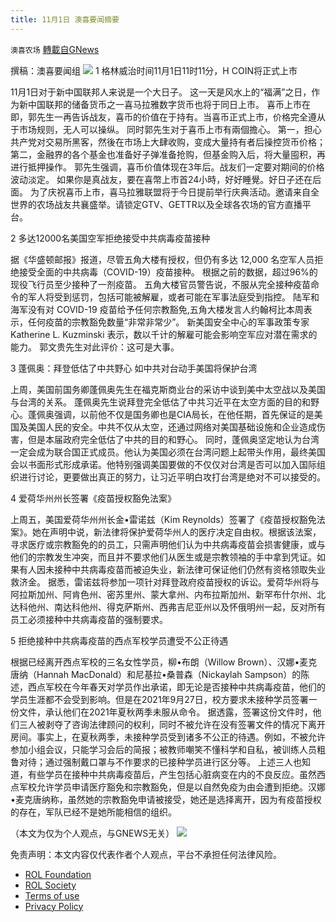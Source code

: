 ```yaml
---
title: 11月1日 澳喜要闻摘要
---
```

`澳喜农场` [轉載自GNews](https://gnews.org/zh-hans/1632562/)

撰稿：澳喜要闻组
![](https://assets.gnews.org/wp-content/uploads/2021/11/要闻.png)
1 格林威治时间11月1日11时11分，H COIN将正式上市

11月1日对于新中国联邦人来说是一个大日子。
这一天是风水上的“福满”之日，作为新中国联邦的储备货币之一喜马拉雅数字货币也将于同日上市。
喜币上市在即，郭先生一再告诉战友，喜币的价值在于持有。当喜币正式上市，价格完全遵从于市场规则，无人可以操纵。
同时郭先生对于喜币上市有兩個擔心。
第一，担心共产党对交易所黑客，然後在市场上大肆收购，变成大量持有者后操控货币价格；第二，金融界的各个基金也准备好子弹准备抢购，但基金购入后，将大量囤积，再进行抵押操作。
郭先生强调，喜币价值体现在3年后。战友们一定要对期间的价格波动淡定。
如果你是真战友，要在喜幣上市首24小時，好好睡覺。好日子还在后面。
为了庆祝喜币上市，喜马拉雅联盟将于今日提前举行庆典活动。邀请来自全世界的农场战友共襄盛举。请锁定GTV、GETTR以及全球各农场的官方直播平台。

2 多达12000名美国空军拒绝接受中共病毒疫苗接种

据《华盛顿邮报》报道，尽管五角大楼有授权，但仍有多达 12,000 名空军人员拒绝接受全面的中共病毒（COVID-19）疫苗接种。
根据之前的数据，超过96%的现役飞行员至少接种了一剂疫苗。
五角大楼官员警告说，不服从完全接种疫苗命令的军人将受到惩罚，包括可能被解雇，或者可能在军事法庭受到指控。
陆军和海军没有对 COVID-19 疫苗给予任何宗教豁免,五角大楼发言人约翰柯比本周表示，任何疫苗的宗教豁免数量“非常非常少”。
新美国安全中心的军事政策专家 Katherine L. Kuzminski 表示，数以千计的解雇可能会影响空军应对潜在需求的能力。
郭文贵先生对此评价：这可是大事。

3 蓬佩奥：拜登低估了中共野心 如中共对台动手美国将保护台湾

上周，美国前国务卿蓬佩奥先生在福克斯商业台的采访中谈到美中太空战以及美国与台湾的关系。
蓬佩奥先生说拜登完全低估了中共习近平在太空方面的目的和野心。蓬佩奥强调，以前他不仅是国务卿也是CIA局长，在他任期，首先保证的是美国及美国人民的安全。中共不仅从太空，还通过网络对美国基础设施和企业造成伤害，但是本届政府完全低估了中共的目的和野心。
同时，蓬佩奥坚定地认为台湾一定会成为联合国正式成员。他认为美国必须在台湾问题上起带头作用，最终美国会以书面形式形成承诺。他特别强调美国要做的不仅仅对台湾是否可以加入国际组织进行讨论，更要做出真正的努力，让习近平明白攻打台湾是绝对不可以接受的。

4 爱荷华州州长签署《疫苗授权豁免法案》

上周五，美国爱荷华州州长金•雷诺兹（Kim Reynolds）签署了《疫苗授权豁免法案》。她在声明中说，新法律将保护爱荷华州人的医疗决定自由权。根据该法案，寻求医疗或宗教豁免的的员工，只需声明他们认为中共病毒疫苗会损害健康，或与他们的宗教发生冲突，而且并不要求他们从医生或是宗教领袖的手中拿到凭证。如果有人因未接种中共病毒疫苗而被迫失业，新法律可保证他们仍然有资格领取失业救济金。
据悉，雷诺兹将参加一项针对拜登政府疫苗授权的诉讼。爱荷华州将与阿拉斯加州、阿肯色州、密苏里州、蒙大拿州、内布拉斯加州、新罕布什尔州、北达科他州、南达科他州、得克萨斯州、西弗吉尼亚州以及怀俄明州一起，反对所有员工必须接种中共病毒疫苗的强制要求。

5 拒绝接种中共病毒疫苗的西点军校学员遭受不公正待遇

根据已经离开西点军校的三名女性学员，柳•布朗（Willow Brown）、汉娜•麦克唐纳（Hannah MacDonald）和尼基拉•桑普森（Nickaylah Sampson）的陈述，西点军校在今年春天对学员作出承诺，即无论是否接种中共病毒疫苗，他们的学员生涯都不会受到影响。但是在2021年9月27日，校方要求未接种学员签署一份文件，承认他们在2021年夏秋两季未服从命令。
据透露，签署这份文件时，他们三人被剥夺了咨询法律顾问的权利，同时不被允许在没有签署文件的情况下离开房间。事实上，在夏秋两季，未接种学员受到诸多不公正的待遇。例如，不被允许参加小组会议，只能学习会后的简报；被教师嘲笑不懂科学和自私，被训练人员粗鲁对待；通过强制戴口罩与不作要求的已接种学员进行区分等。
上述三人也知道，有些学员在接种中共病毒疫苗后，产生包括心脏病变在内的不良反应。虽然西点军校允许学员申请医疗豁免和宗教豁免，但是以自然免疫为由会遭到拒绝。汉娜•麦克唐纳称，虽然她的宗教豁免申请被接受，她还是选择离开，因为有疫苗授权的存在，军队已经不是她所能相信的组织。

（本文为仅为个人观点，与GNEWS无关）
![](https://assets.gnews.org/wp-content/uploads/2021/10/澳喜图标2-1.jpg)
 

免责声明：本文内容仅代表作者个人观点，平台不承担任何法律风险。

- [ROL Foundation](https://rolfoundation.org/)
- [ROL Society](https://rolsociety.org/)
- [Terms of use](https://gnews.org/terms-of-use-3/)
- [Privacy Policy](https://gnews.org/privacy-policy/)
